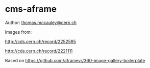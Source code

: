 # cms-aframe

Author: thomas.mccauley@cern.ch

Images from:

http://cds.cern.ch/record/2252595

http://cds.cern.ch/record/2221111

Based on https://github.com/aframevr/360-image-gallery-boilerplate
